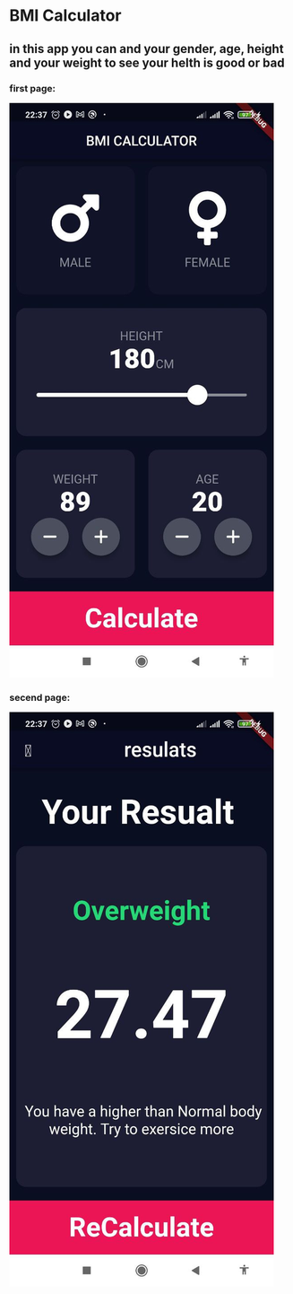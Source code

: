# BMI Calculator 

## in this app you can and your gender, age, height and your weight to see your helth is good or bad
### first page:
![](https://github.com/alibabakhanlu12/Simple-apps-with-flutter/blob/main/BMI_Calculator/Images/photo_2022-04-06_12-50-16.jpg)
### secend page:
![](https://github.com/alibabakhanlu12/Simple-apps-with-flutter/blob/main/BMI_Calculator/Images/photo_2022-04-06_12-50-18.jpg)
